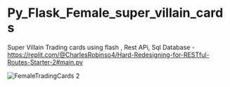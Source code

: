 # Py_Flask_Female_super_villain_cards
Super Villain Trading cards using flash , Rest APi, Sql Database - https://replit.com/@CharlesRobinso4/Hard-Redesigning-for-RESTful-Routes-Starter-2#main.py

![FemaleTradingCards 2](https://user-images.githubusercontent.com/40834093/171664548-90d0d537-43be-4f86-a0e4-f654a094edd6.PNG)
